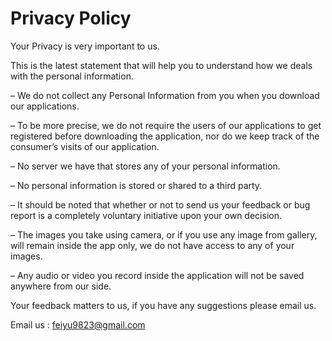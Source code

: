 # Privacy Policy

Your Privacy is very important to us.

This is the latest statement that will help you to understand how we deals with the personal information.

– We do not collect any Personal Information from you when you download our applications.

– To be more precise, we do not require the users of our applications to get registered before downloading the application, nor do we keep track of the consumer’s visits of our application.

– No server we have that stores any of your personal information.

– No personal information is stored or shared to a third party.

– It should be noted that whether or not to send us your feedback or bug report is a completely voluntary initiative upon your own decision.

– The images you take using camera, or if you use any image from gallery, will remain inside the app only, we do not have access to any of your images.

– Any audio or video you record inside the application will not be saved anywhere from our side.

Your feedback matters to us, if you have any suggestions please email us.

Email us : feiyu9823@gmail.com
